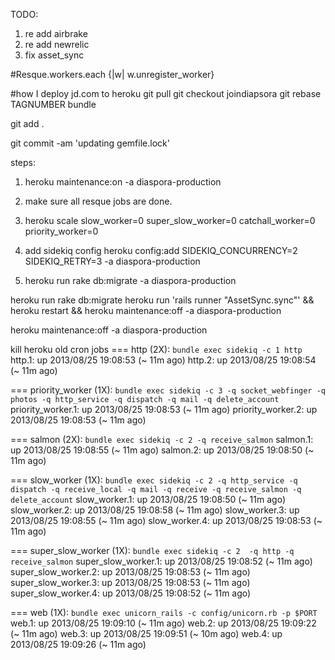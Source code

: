 TODO:
1. re add airbrake
2. re add newrelic
3. fix asset_sync

#Resque.workers.each {|w| w.unregister_worker}

#how I deploy jd.com to heroku
git pull
git checkout joindiapsora
git rebase TAGNUMBER
bundle

git add .

git commit -am 'updating gemfile.lock'

steps:

1. heroku maintenance:on -a diaspora-production
2. make sure all resque jobs are done.

3. heroku scale slow_worker=0 super_slow_worker=0 catchall_worker=0 priority_worker=0


4. add sidekiq config
heroku config:add SIDEKIQ_CONCURRENCY=2  SIDEKIQ_RETRY=3 -a diaspora-production


  
5. heroku run rake db:migrate -a diaspora-production

heroku run rake db:migrate
heroku run 'rails runner "AssetSync.sync"' && heroku restart && heroku maintenance:off -a diaspora-production

heroku maintenance:off -a diaspora-production


kill heroku old cron jobs
=== http (2X): `bundle exec sidekiq -c 1 http`
http.1: up 2013/08/25 19:08:53 (~ 11m ago)
http.2: up 2013/08/25 19:08:54 (~ 11m ago)

=== priority_worker (1X): `bundle exec sidekiq -c 3 -q socket_webfinger -q photos -q http_service -q dispatch -q mail -q delete_account`
priority_worker.1: up 2013/08/25 19:08:53 (~ 11m ago)
priority_worker.2: up 2013/08/25 19:08:53 (~ 11m ago)

=== salmon (2X): `bundle exec sidekiq -c 2 -q receive_salmon`
salmon.1: up 2013/08/25 19:08:55 (~ 11m ago)
salmon.2: up 2013/08/25 19:08:50 (~ 11m ago)

=== slow_worker (1X): `bundle exec sidekiq -c 2 -q http_service -q dispatch -q receive_local -q mail -q receive -q receive_salmon -q delete_account`
slow_worker.1: up 2013/08/25 19:08:50 (~ 11m ago)
slow_worker.2: up 2013/08/25 19:08:58 (~ 11m ago)
slow_worker.3: up 2013/08/25 19:08:55 (~ 11m ago)
slow_worker.4: up 2013/08/25 19:08:53 (~ 11m ago)

=== super_slow_worker (1X): `bundle exec sidekiq -c 2  -q http -q receive_salmon`
super_slow_worker.1: up 2013/08/25 19:08:52 (~ 11m ago)
super_slow_worker.2: up 2013/08/25 19:08:53 (~ 11m ago)
super_slow_worker.3: up 2013/08/25 19:08:53 (~ 11m ago)
super_slow_worker.4: up 2013/08/25 19:08:52 (~ 11m ago)

=== web (1X): `bundle exec unicorn_rails -c config/unicorn.rb -p $PORT`
web.1: up 2013/08/25 19:09:10 (~ 11m ago)
web.2: up 2013/08/25 19:09:22 (~ 11m ago)
web.3: up 2013/08/25 19:09:51 (~ 10m ago)
web.4: up 2013/08/25 19:09:26 (~ 11m ago)

